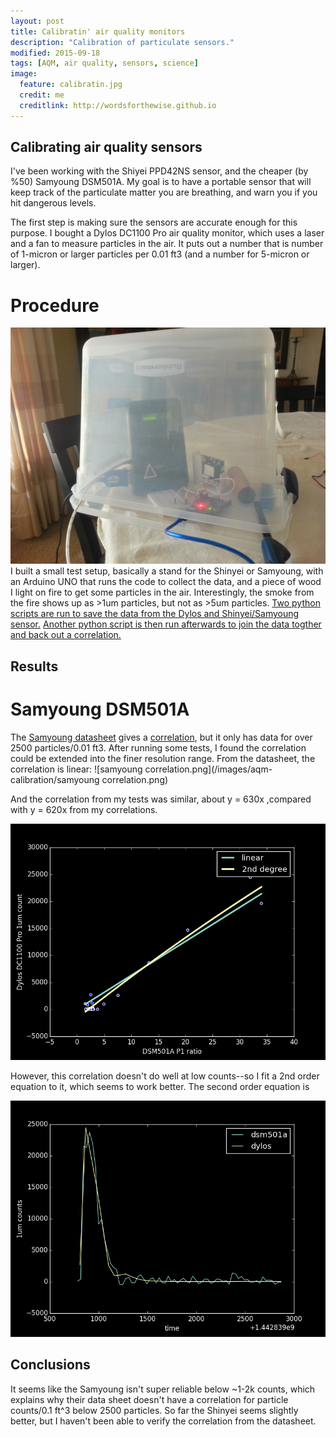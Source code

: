 ```yaml
---
layout: post
title: Calibratin' air quality monitors
description: "Calibration of particulate sensors."
modified: 2015-09-18
tags: [AQM, air quality, sensors, science]
image:
  feature: calibratin.jpg
  credit: me
  creditlink: http://wordsforthewise.github.io
---
```


## Calibrating air quality sensors

I've been working with the Shiyei PPD42NS sensor, and the cheaper (by %50) Samyoung DSM501A.  My goal is to have a portable sensor that will keep track of the particulate matter you are breathing, and warn you if you hit dangerous levels.  

The first step is making sure the sensors are accurate enough for this purpose.  I bought a Dylos DC1100 Pro air quality monitor, which uses a laser and a fan to measure particles in the air.  It puts out a number that is number of 1-micron or larger particles per 0.01 ft3 (and a number for 5-micron or larger).  

# Procedure
![calib-setup.jpg](/images/aqm-calibration/calib-setup.jpg)
I built a small test setup, basically a stand for the Shinyei or Samyoung, with an Arduino UNO that runs the code to collect the data, and a piece of wood I light on fire to get some particles in the air.  Interestingly, the smoke from the fire shows up as >1um particles, but not as >5um particles.  [Two python scripts are run to save the data from the Dylos and Shinyei/Samyoung sensor.](https://github.com/wordsforthewise/shinyei-ppd42ns-arduino/tree/master/testing/with%20fan/calibration--serial%20data "correlations")  [Another python script is then run afterwards to join the data togther and back out a correlation.](https://github.com/wordsforthewise/shinyei-ppd42ns-arduino/blob/master/testing/with%20fan/calibration--serial%20data/getSensorCorrelation.py "get correlation")

## Results
# Samyoung DSM501A
The [Samyoung datasheet](https://github.com/wordsforthewise/ESP-8266-particle-sensor/blob/master/spec%20sheets/DSM501%20spec%20sheet.pdf) gives a [correlation](https://github.com/wordsforthewise/ESP-8266-particle-sensor/blob/master/spec%20sheets/DSM501A%20ratio%20to%20particle-001%20ft3.png), but it only has data for over 2500 particles/0.01 ft3.  After running some tests, I found the correlation could be extended into the finer resolution range.  From the datasheet, the correlation is linear:
![samyoung correlation.png](/images/aqm-calibration/samyoung correlation.png)

And the correlation from my tests was similar, about y = 630x ,compared with y = 620x from my correlations.

![corr.png](/images/aqm-calibration/corr.png)

However, this correlation doesn't do well at low counts--so I fit a 2nd order equation to it, which seems to work better.  The second order equation is 

![compare.png](/images/aqm-calibration/compare.png)

## Conclusions

It seems like the Samyoung isn't super reliable below ~1-2k counts, which explains why their data sheet doesn't have a correlation for particle counts/0.1 ft^3 below 2500 particles.  So far the Shinyei seems slightly better, but I haven't been able to verify the correlation from the datasheet.

